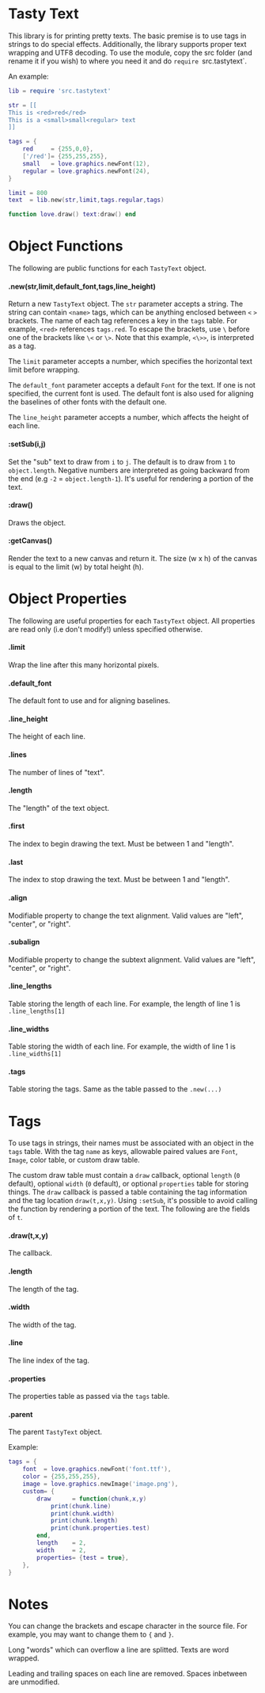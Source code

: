 Tasty Text
==========

This library is for printing pretty texts. The basic premise is to 
use tags in strings to do special effects. Additionally, the library 
supports proper text wrapping and UTF8 decoding. To use the module, 
copy the src folder (and rename it if you wish) to where you need it and
do `require `src.tastytext`.

An example:

````lua
lib = require 'src.tastytext'

str = [[
This is <red>red</red>
This is a <small>small<regular> text
]]

tags = {
	red     = {255,0,0},
	['/red']= {255,255,255},
	small   = love.graphics.newFont(12),
	regular = love.graphics.newFont(24),
}

limit = 800
text  = lib.new(str,limit,tags.regular,tags)

function love.draw() text:draw() end
````

Object Functions
================
The following are public functions for each `TastyText` object.

#### .new(str,limit,default_font,tags,line_height)
Return a new `TastyText` object. The `str` parameter accepts a string. 
The string can contain `<name>` tags, which can be anything enclosed 
between `<` `>` brackets. The name of each tag references a key in the 
`tags` table. For example, `<red>` references `tags.red`. To escape the 
brackets, use `\` before one of the brackets like `\<` or `\>`. 
Note that this example, `<\>>`, is interpreted as a tag.

The `limit` parameter accepts a number, which specifies the horizontal 
text limit before wrapping. 

The `default_font` parameter accepts a default `Font` for the text. If 
one is not specified, the current font is used. The default font is 
also used for aligning the baselines of other fonts with the default one.

The `line_height` parameter accepts a number, which affects 
the height of each line.

#### :setSub(i,j)
Set the "sub" text to draw from `i` to `j`. The default is to draw from 
`1` to `object.length`. Negative numbers are interpreted as going 
backward from the end (e.g `-2` = `object.length-1`). It's useful for 
rendering a portion of the text.

#### :draw()
Draws the object.

#### :getCanvas()
Render the text to a new canvas and return it. The size (w x h) of the 
canvas is equal to the limit (w) by total height (h).

Object Properties
=================

The following are useful properties for each `TastyText` object. All properties 
are read only (i.e don't modify!) unless specified otherwise.

#### .limit 
Wrap the line after this many horizontal pixels.

#### .default_font 
The default font to use and for aligning baselines.

#### .line_height 
The height of each line.

#### .lines 
The number of lines of "text".

#### .length 
The "length" of the text object.

#### .first 
The index to begin drawing the text. Must be between 1 and "length".

#### .last 
The index to stop drawing the text. Must be between 1 and "length".

#### .align 
Modifiable property to change the text alignment. Valid values are 
"left", "center", or "right".

#### .subalign
Modifiable property to change the subtext alignment. Valid values are 
"left", "center", or "right".

#### .line_lengths 
Table storing the length of each line. For example, the length of line 
1 is `.line_lengths[1]`
	
#### .line_widths 
Table storing the width of each line. For example, the width of line 
1 is `.line_widths[1]`	

#### .tags 
Table storing the tags. Same as the table passed to the `.new(...)`

Tags
====

To use tags in strings, their names must be associated with an object 
in the `tags` table. With the tag `name` as keys, allowable paired values 
are `Font`, `Image`, color table, or custom draw table.

The custom draw table must contain a `draw` callback, optional `length` 
(`0` default), optional `width` (`0` default), or optional `properties` 
table for storing things. The `draw` callback is passed a table containing 
the tag information and the tag location `draw(t,x,y)`. Using `:setSub`, 
it's possible to avoid calling the function by rendering a portion of 
the text. The following are the fields of `t`.

#### .draw(t,x,y) 
The callback.

#### .length
The length of the tag.

#### .width
The width of the tag.

#### .line
The line index of the tag.

#### .properties
The properties table as passed via the `tags` table.

#### .parent
The parent `TastyText` object.

Example:

````lua
tags = {
	font  = love.graphics.newFont('font.ttf'),
	color = {255,255,255},
	image = love.graphics.newImage('image.png'),
	custom= {
		draw      = function(chunk,x,y)
			print(chunk.line)
			print(chunk.width)
			print(chunk.length)
			print(chunk.properties.test)
		end,
		length    = 2,
		width     = 2,
		properties= {test = true},
	},
}
````

Notes
=====

You can change the brackets and escape character in the source file. 
For example, you may want to change them to `{` and `}`.

Long "words" which can overflow a line are splitted. Texts are word 
wrapped.

Leading and trailing spaces on each line are removed. Spaces inbetween 
are unmodified.